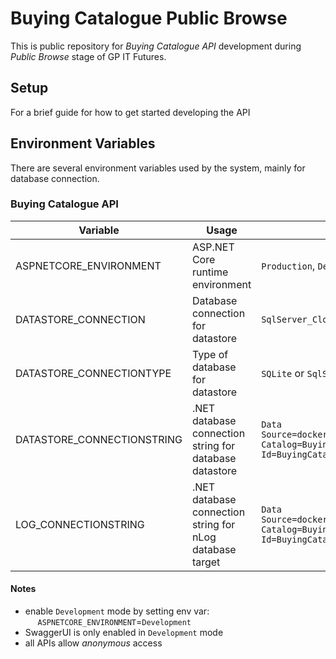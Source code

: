 # Buying Catalogue Public Browse

This is public repository for _Buying Catalogue API_ development during _Public Browse_ stage of GP IT Futures.

## Setup

For a brief guide for how to get started developing the API

## Environment Variables

There are several environment variables used by the system, mainly for database connection.

### Buying Catalogue API

Variable | Usage | Example Value
---------|-------|--------------
ASPNETCORE_ENVIRONMENT | ASP.NET Core runtime environment | `Production`, `Development`, `Test`
DATASTORE_CONNECTION | Database connection for datastore | `SqlServer_Cloud`
DATASTORE_CONNECTIONTYPE | Type of database for datastore | `SQLite` or `SqlServer` or `MySql` or `PostgreSql`
DATASTORE_CONNECTIONSTRING | .NET database connection string for database datastore | `Data Source=docker.for.win.localhost;Initial Catalog=BuyingCatalog;User Id=BuyingCatalog;Password=ABCDEFG1234567;`
LOG_CONNECTIONSTRING | .NET database connection string for nLog database target | `Data Source=docker.for.win.localhost;Initial Catalog=BuyingCatalog;User Id=BuyingCatalog;Password=ABCDEFG1234567;`

#### Notes
* enable `Development` mode by setting env var:  
&nbsp;&nbsp;&nbsp;&nbsp;  `ASPNETCORE_ENVIRONMENT`=`Development`
* SwaggerUI is only enabled in `Development` mode
* all APIs allow _anonymous_ access

